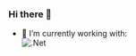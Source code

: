 ### Hi there 👋


- 🔭 I’m currently working with: <br>
  ![.Net](https://img.shields.io/badge/.NET-5C2D91?style=for-the-badge&logo=.net&logoColor=white)

<!--
**michifueby/michifueby** is a ✨ _special_ ✨ repository because its `README.md` (this file) appears on your GitHub profile.

Here are some ideas to get you started:

- 🔭 I’m currently working with ...
- 🌱 I’m currently learning ...
- 👯 I’m looking to collaborate on ...
- 🤔 I’m looking for help with ...
- 💬 Ask me about ...
- 📫 How to reach me: ...
- 😄 Pronouns: ...
- ⚡ Fun fact: ...
-->
